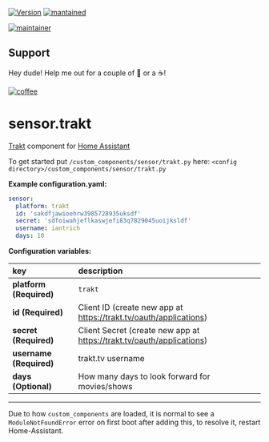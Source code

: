 [![Version](https://img.shields.io/badge/version-0.0.3-green.svg?style=for-the-badge)](#) [![mantained](https://img.shields.io/maintenance/yes/2018.svg?style=for-the-badge)](#)

[![maintainer](https://img.shields.io/badge/maintainer-Ian%20Richardson%20%40iantrich-blue.svg?style=for-the-badge)](#)

## Support
Hey dude! Help me out for a couple of :beers: or a :coffee:!

[![coffee](https://www.buymeacoffee.com/assets/img/custom_images/black_img.png)](https://www.buymeacoffee.com/zJtVxUAgH)

# sensor.trakt
[Trakt](https://www.trakt.tv) component for [Home Assistant](https://www.home-assistant.io/)

To get started put `/custom_components/sensor/trakt.py` here:
`<config directory>/custom_components/sensor/trakt.py`

**Example configuration.yaml:**

```yaml
sensor:
  platform: trakt
  id: 'sakdfjawioehrw3985728935uksdf'
  secret: 'sdfoiwahjeflkaswjefi83q7829045uoijksldf'
  username: iantrich
  days: 10
```

**Configuration variables:**

key | description
:--- | :---
**platform (Required)** | `trakt`
**id (Required)** | Client ID (create new app at https://trakt.tv/oauth/applications)
**secret (Required)** | Client Secret (create new app at https://trakt.tv/oauth/applications)
**username (Required)** | trakt.tv username
**days (Optional)** | How many days to look forward for movies/shows

***

Due to how `custom_components` are loaded, it is normal to see a `ModuleNotFoundError` error on first boot after adding this, to resolve it, restart Home-Assistant.
